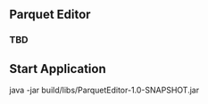 ## Parquet Editor

### TBD

## Start Application
java -jar build/libs/ParquetEditor-1.0-SNAPSHOT.jar